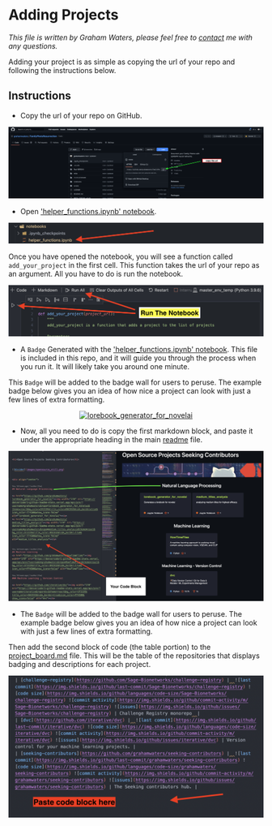 # Adding Projects

*This file is written by Graham Waters, please feel free to [contact](https://www.linkedin.com/in/grahamwatersdatascientist/) me with any questions.*


Adding your project is as simple as copying the url of your repo and following the instructions below.

## Instructions
* Copy the url of your repo on GitHub.

![fig0](images/fig4.png)

* Open ['helper_functions.ipynb' notebook](notebooks/helper_functions.ipynb).

![fig5](images/fig5.png)

Once you have opened the notebook, you will see a function called `add_your_project` in the first cell. This function takes the url of your repo as an argument. All you have to do is run the notebook.

![fig1](images/fig1.png)

* A `Badge` Generated with the ['helper_functions.ipynb' notebook](notebooks/helper_functions.ipynb). This file is included in this repo, and it will guide you through the process when you run it. It will likely take you around one minute.


This `Badge` will be added to the badge wall for users to peruse. The example badge below gives you an idea of how nice a project can look with just a few lines of extra formatting.


<div align='center'>

<a href="https://github.com/grahamwaters/lorebook_generator_for_novelai"><img width="278" src="https://denvercoder1-github-readme-stats.vercel.app/api/pin/?username=grahamwaters&repo=lorebook_generator_for_novelai&theme=react&bg_color=1F222E&title_color=9ACD32&hide_border=true&icon_color=FF4500&show_icons=false" alt="lorebook_generator_for_novelai"></a>

</div>

* Now, all you need to do is copy the first markdown block, and paste it under the appropriate heading in the main [readme](/README.md) file.

![fig2](images/fig2.png)

* The `Badge` will be added to the badge wall for users to peruse. The example badge below gives you an idea of how nice a project can look with just a few lines of extra formatting.

Then add the second block of code (the table portion) to the [project_board.md](/project_board.md) file. This will be the table of the repositories that displays badging and descriptions for each project.

![fig3](images/fig3.png)
